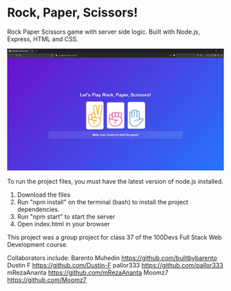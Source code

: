 # Rock, Paper, Scissors! 
Rock Paper Scissors game with server side logic. Built with Node.js, Express, HTML and CSS. 

![screenshot](screenshot.png)

To run the project files, you must have the latest version of node.js installed. 
1. Download the files
2. Run "npm install" on the terminal (bash) to install the project dependencies.
3. Run "npm start" to start the server
4. Open index.html in your browser

This project was a group project for class 37 of the 100Devs Full Stack Web Development course. 

Collaborators include: 
Barento Muhedin https://github.com/builtbybarento
Dustin F https://github.com/Dustin-F
pallor333 https://github.com/pallor333
mRezaAnanta https://github.com/mRezaAnanta
Moomz7 https://github.com/Moomz7
